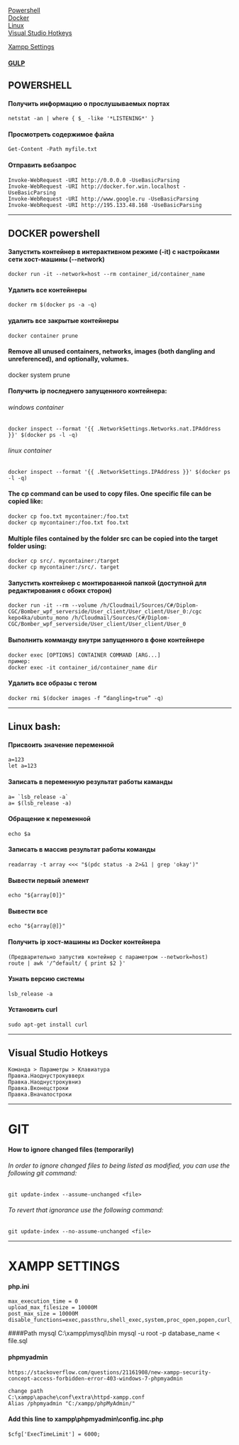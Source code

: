 
[Powershell](#powershell)  
[Docker](#docker-powershell)  
[Linux](#linux-bash)  
[Visual Studio Hotkeys](#visual-studio-hotkeys)

[Xampp Settings](#xampp-settings)
#### [GULP](gulp-guide.md)


## POWERSHELL
#### Получить информацию о прослушываемых портах
 	netstat -an | where { $_ -like '*LISTENING*' } 

#### Просмотреть содержимое файла 
	Get-Content -Path myfile.txt  

#### Отправить вебзапрос
	Invoke-WebRequest -URI http://0.0.0.0 -UseBasicParsing
	Invoke-WebRequest -URI http://docker.for.win.localhost -UseBasicParsing
	Invoke-WebRequest -URI http://www.google.ru -UseBasicParsing
	Invoke-WebRequest -URI http://195.133.48.168 -UseBasicParsing

---

## DOCKER powershell	
#### Запустить контейнер в интерактивном режиме (-it) с настройками сети хост-машины (--network) 
	docker run -it --network=host --rm container_id/container_name	
	
#### Удалить все контейнеры
	docker rm $(docker ps -a -q)  
	
#### удалить все закрытые контейнеры
	docker container prune  
	
#### Remove all unused containers, networks, images (both dangling and unreferenced), and optionally, volumes.
docker system prune

#### Получить ip последнего запущенного контейнера:
 ###### windows container
	docker inspect --format '{{ .NetworkSettings.Networks.nat.IPAddress }}' $(docker ps -l -q) 
 ###### linux container
	docker inspect --format '{{ .NetworkSettings.IPAddress }}' $(docker ps -l -q)  


#### The cp command can be used to copy files. One specific file can be copied like:
	docker cp foo.txt mycontainer:/foo.txt
	docker cp mycontainer:/foo.txt foo.txt
#### Multiple files contained by the folder src can be copied into the target folder using:
	docker cp src/. mycontainer:/target
	docker cp mycontainer:/src/. target

#### Запустить контейнер с монтированной папкой (доступной для редактирования с обоих сторон) 
	docker run -it --rm --volume /h/Cloudmail/Sources/C#/Diplom-CGC/Bomber_wpf_serverside/User_client/User_client/User_0:/cgc kepo4ka/ubuntu_mono /h/Cloudmail/Sources/C#/Diplom-CGC/Bomber_wpf_serverside/User_client/User_client/User_0

#### Выполнить комманду внутри запущенного в фоне контейнере
	docker exec [OPTIONS] CONTAINER COMMAND [ARG...]
	пример:
	docker exec -it container_id/container_name dir

#### Удалить все образы с тегом <none>
	docker rmi $(docker images -f “dangling=true” -q)


---

## Linux bash:
#### Присвоить значение переменной
	a=123
	let a=123
#### Записать в переменную результат работы каманды
	a= `lsb_release -a`
	a= $(lsb_release -a)

#### Обращение к переменной
	echo $a

#### Записать в массив результат работы команды
	readarray -t array <<< "$(pdc status -a 2>&1 | grep 'okay')"
#### Вывести первый элемент
	echo "${array[0]}"
#### Вывести все 
	echo "${array[@]}"
	
#### Получить ip хост-машины из Docker контейнера 
	(Предварительно запустив контейнер с параметром --network=host) 
	route | awk '/^default/ { print $2 }'  

#### Узнать версию системы
	lsb_release -a

#### Установить curl
	sudo apt-get install curl

---
## Visual Studio Hotkeys
	Команда > Параметры > Клавиатура
	Правка.Наоднустрокувверх
	Правка.Наоднустрокувниз
	Правка.Вконецстроки
	Правка.Вначалостроки
	
---
	
# GIT
#### How to ignore changed files (temporarily)

###### In order to ignore changed files to being listed as modified, you can use the following git command:

	git update-index --assume-unchanged <file>
	
###### To revert that ignorance use the following command:

	git update-index --no-assume-unchanged <file>
	

---
	
# XAMPP SETTINGS

#### php.ini
	max_execution_time = 0
	upload_max_filesize = 10000M
	post_max_size = 10000M
	disable_functions=exec,passthru,shell_exec,system,proc_open,popen,curl_multi_exec,parse_ini_file,show_source

####Path mysql
	C:\xampp\mysql\bin
	mysql -u root -p database_name < file.sql

#### phpmyadmin
	https://stackoverflow.com/questions/21161908/new-xampp-security-concept-access-forbidden-error-403-windows-7-phpmyadmin
	
	change path
	C:\xampp\apache\conf\extra\httpd-xampp.conf
	Alias /phpmyadmin "C:/xampp/phpMyAdmin/"
	
#### Add this line to xampp\phpmyadmin\config.inc.php
	$cfg['ExecTimeLimit'] = 6000;

